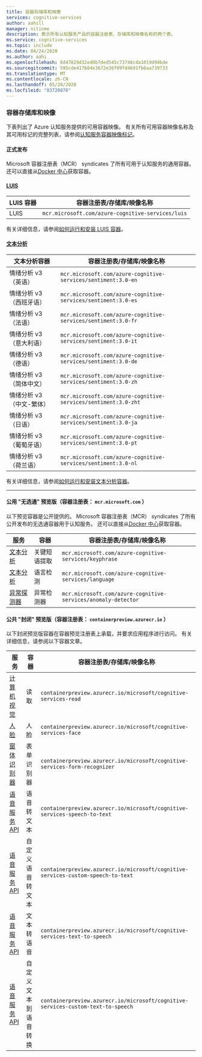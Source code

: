 ```yaml
---
title: 容器存储库和映像
services: cognitive-services
author: aahill
manager: nitinme
description: 表示所有认知服务产品的容器注册表、存储库和映像名称的两个表。
ms.service: cognitive-services
ms.topic: include
ms.date: 04/24/2020
ms.author: aahi
ms.openlocfilehash: 6d47829d32ed0b7ded545c73748cda1019d94bde
ms.sourcegitcommit: 595cde417684e3672e36f09fd4691fb6aa739733
ms.translationtype: MT
ms.contentlocale: zh-CN
ms.lasthandoff: 05/20/2020
ms.locfileid: "83720878"
---
```

### <a name="container-repositories-and-images"></a>容器存储库和映像

下表列出了 Azure 认知服务提供的可用容器映像。 有关所有可用容器映像名称及其可用标记的完整列表，请参阅[认知服务容器映像标记](../container-image-tags.md)。 

#### <a name="generally-available"></a>正式发布 

Microsoft 容器注册表（MCR） syndicates 了所有可用于认知服务的通用容器。 还可以直接从[Docker 中心](https://hub.docker.com/_/microsoft-azure-cognitive-services)获取容器。

#### <a name="luis"></a>[LUIS](#tab/luis)

| LUIS 容器 | 容器注册表/存储库/映像名称 |
|--|--|
| LUIS | `mcr.microsoft.com/azure-cognitive-services/luis` |

有关详细信息，请参阅[如何运行和安装 LUIS 容器](../../LUIS/luis-container-howto.md)。

#### <a name="text-analytics"></a>[文本分析](#tab/text-analytics)

| 文本分析容器 | 容器注册表/存储库/映像名称 |
|--|--|
| 情绪分析 v3 （英语） | `mcr.microsoft.com/azure-cognitive-services/sentiment:3.0-en` |
| 情绪分析 v3 （西班牙语） | `mcr.microsoft.com/azure-cognitive-services/sentiment:3.0-es` |
| 情绪分析 v3 （法语） | `mcr.microsoft.com/azure-cognitive-services/sentiment:3.0-fr` |
| 情绪分析 v3 （意大利语） | `mcr.microsoft.com/azure-cognitive-services/sentiment:3.0-it` |
| 情绪分析 v3 （德语） | `mcr.microsoft.com/azure-cognitive-services/sentiment:3.0-de` |
| 情绪分析 v3 （简体中文） | `mcr.microsoft.com/azure-cognitive-services/sentiment:3.0-zh` |
| 情绪分析 v3 （中文-繁体） | `mcr.microsoft.com/azure-cognitive-services/sentiment:3.0-zht` |
| 情绪分析 v3 （日语） | `mcr.microsoft.com/azure-cognitive-services/sentiment:3.0-ja` |
| 情绪分析 v3 （葡萄牙语） | `mcr.microsoft.com/azure-cognitive-services/sentiment:3.0-pt` |
| 情绪分析 v3 （荷兰语） | `mcr.microsoft.com/azure-cognitive-services/sentiment:3.0-nl` |

有关详细信息，请参阅[如何运行和安装文本分析容器](../../text-analytics/how-tos/text-analytics-how-to-install-containers.md)。

---

#### <a name="public-ungated-preview-container-registry-mcrmicrosoftcom"></a>公用 "无选通" 预览版（容器注册表： `mcr.microsoft.com` ）

以下预览容器是公开提供的。 Microsoft 容器注册表（MCR） syndicates 了所有公开发布的无选通容器用于认知服务。 还可以直接从[Docker 中心](https://hub.docker.com/_/microsoft-azure-cognitive-services)获取容器。

| 服务 | 容器 | 容器注册表/存储库/映像名称 |
|--|--|--|
| [文本分析](../../text-analytics/how-tos/text-analytics-how-to-install-containers.md) | 关键短语提取 | `mcr.microsoft.com/azure-cognitive-services/keyphrase` |
| [文本分析](../../text-analytics/how-tos/text-analytics-how-to-install-containers.md) | 语言检测 | `mcr.microsoft.com/azure-cognitive-services/language` |
| [异常探测器](../../anomaly-detector/anomaly-detector-container-howto.md) | 异常检测器 | `mcr.microsoft.com/azure-cognitive-services/anomaly-detector` |

#### <a name="public-gated-preview-container-registry-containerpreviewazurecrio"></a>公共 "封闭" 预览版（容器注册表： `containerpreview.azurecr.io` ）

以下封闭预览版容器在容器预览注册表上承载，并要求应用程序进行访问。 有关详细信息，请参阅以下容器文章。

| 服务 | 容器 | 容器注册表/存储库/映像名称 |
|--|--|--|
| [计算机视觉](../../Computer-vision/computer-vision-how-to-install-containers.md) | 读取 | `containerpreview.azurecr.io/microsoft/cognitive-services-read` |
| [人脸](../../face/face-how-to-install-containers.md) | 人脸 | `containerpreview.azurecr.io/microsoft/cognitive-services-face` |
| [窗体识别器](https://go.microsoft.com/fwlink/?linkid=2083826&clcid=0x409) | 表单识别器 | `containerpreview.azurecr.io/microsoft/cognitive-services-form-recognizer` |
| [语音服务 API](../../speech-service/speech-container-howto.md?tab=stt) | 语音转文本 | `containerpreview.azurecr.io/microsoft/cognitive-services-speech-to-text` |
| [语音服务 API](../../speech-service/speech-container-howto.md?tab=cstt) | 自定义语音转文本 | `containerpreview.azurecr.io/microsoft/cognitive-services-custom-speech-to-text` |
| [语音服务 API](../../speech-service/speech-container-howto.md?tab=tts) | 文本转语音 | `containerpreview.azurecr.io/microsoft/cognitive-services-text-to-speech` |
| [语音服务 API](../../speech-service/speech-container-howto.md?tab=ctts) | 自定义文本到语音转换 | `containerpreview.azurecr.io/microsoft/cognitive-services-custom-text-to-speech` |
